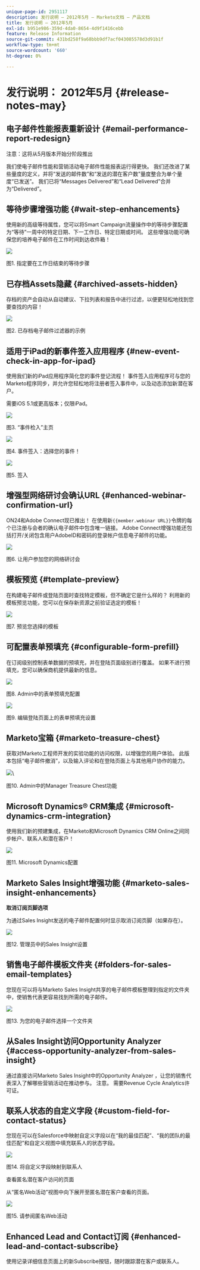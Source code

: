 ```yaml
---
unique-page-id: 2951117
description: 发行说明 — 2012年5月 — Marketo文档 — 产品文档
title: 发行说明 — 2012年5月
exl-id: b951e986-359d-4da0-8654-4d9f1416cebb
feature: Release Information
source-git-commit: 431bd258f9a68bbb9df7acf043085578d3d91b1f
workflow-type: tm+mt
source-wordcount: '660'
ht-degree: 0%

---
```


# 发行说明： 2012年5月 {#release-notes-may}

## 电子邮件性能报表重新设计 {#email-performance-report-redesign}

注意：这将从5月版本开始分阶段推出

我们使电子邮件性能和营销活动电子邮件性能报表运行得更快。 我们还改进了某些量度的定义，并将“发送的邮件数”和“发送的潜在客户数”量度整合为单个量度“已发送”。 我们已将“Messages Delivered”和“Lead Delivered”合并为“Delivered”。

## 等待步骤增强功能 {#wait-step-enhancements}

使用新的高级等待属性，您可以将Smart Campaign流量操作中的等待步骤配置为“等待”一周中的特定日期、下一工作日、特定日期或时间。 这些增强功能可确保您的培养电子邮件在工作时间到达收件箱！

![](assets/image2014-9-23-10-3a14-3a13.png)

图1. 指定要在工作日结束的等待步骤

## 已存档Assets隐藏 {#archived-assets-hidden}

存档的资产会自动从自动建议、下拉列表和报告中进行过滤，以便更轻松地找到您要查找的内容！

![](assets/image2014-9-23-10-3a14-3a28.png)

图2. 已存档电子邮件过滤器的示例

## 适用于iPad的新事件签入应用程序 {#new-event-check-in-app-for-ipad}

使用我们新的iPad应用程序简化您的事件登记流程！ 事件签入应用程序可与您的Marketo程序同步，并允许您轻松地将注册者签入事件中，以及动态添加新潜在客户。

需要iOS 5.1或更高版本；仅限iPad。

![](assets/image2014-9-23-10-3a14-3a46.png)

图3. “事件检入”主页

![](assets/image2014-9-23-10-3a15-3a6.png)

图4. 事件签入：选择您的事件！

![](assets/image2014-9-23-10-3a15-3a27.png)

图5. 签入

## 增强型网络研讨会确认URL {#enhanced-webinar-confirmation-url}

ON24和Adobe Connect现已推出！ 在使用新`{{member.webinar URL}}`令牌的每个已注册与会者的确认电子邮件中包含唯一链接。 Adobe Connect增强功能还包括打开/关闭包含用户AdobeID和密码的登录帐户信息电子邮件的功能。

![](assets/image2014-9-23-10-3a15-3a44.png)

图6. 让用户参加您的网络研讨会

## 模板预览 {#template-preview}

在构建电子邮件或登陆页面时查找特定模板，但不确定它是什么样的？ 利用新的模板预览功能，您可以在保存新资源之前验证选定的模板！

![](assets/image2014-9-23-10-3a16-3a4.png)

图7. 预览您选择的模板

## 可配置表单预填充 {#configurable-form-prefill}

在订阅级别控制表单数据的预填充，并在登陆页面级别进行覆盖。 如果不进行预填充，您可以确保商机提供最新的信息。

![](assets/image2014-9-23-10-3a16-3a22.png)

图8. Admin中的表单预填充配置

![](assets/image2014-9-23-10-3a16-3a34.png)

图9. 编辑登陆页面上的表单预填充设置

## Marketo宝箱 {#marketo-treasure-chest}

获取对Marketo工程师开发的实验功能的访问权限，以增强您的用户体验。 此版本包括“电子邮件撤消”，以及输入评论和在登陆页面上与其他用户协作的能力。

![](assets/image2014-9-23-10-3a16-3a51.png)\

图10. Admin中的Manager Treasure Chest功能

## Microsoft Dynamics® CRM集成 {#microsoft-dynamics-crm-integration}

使用我们新的预建集成，在Marketo和Microsoft Dynamics CRM Online之间同步帐户、联系人和潜在客户！

![](assets/image2014-9-23-10-3a17-3a6.png)

图11. Microsoft Dynamics配置

## Marketo Sales Insight增强功能 {#marketo-sales-insight-enhancements}

**取消订阅页脚选项**

为通过Sales Insight发送的电子邮件配置何时显示取消订阅页脚（如果存在）。

![](assets/image2014-9-23-10-3a17-3a20.png)

图12. 管理员中的Sales Insight设置

## 销售电子邮件模板文件夹 {#folders-for-sales-email-templates}

您现在可以将与Marketo Sales Insight共享的电子邮件模板整理到指定的文件夹中，使销售代表更容易找到所需的电子邮件。

![](assets/image2014-9-23-10-3a17-3a35.png)

图13. 为您的电子邮件选择一个文件夹

## 从Sales Insight访问Opportunity Analyzer {#access-opportunity-analyzer-from-sales-insight}

通过直接访问Marketo Sales Insight中的Opportunity Analyzer ，让您的销售代表深入了解哪些营销活动在推动参与。 注意。 需要Revenue Cycle Analytics许可证。

## 联系人状态的自定义字段 {#custom-field-for-contact-status}

您现在可以在Salesforce中映射自定义字段以在“我的最佳匹配”、“我的团队的最佳匹配”和自定义视图中填充联系人的状态字段。

![](assets/image2014-9-23-10-3a17-3a47.png)

图14. 将自定义字段映射到联系人

查看匿名潜在客户访问的页面

从“匿名Web活动”视图中向下展开至匿名潜在客户查看的页面。

![](assets/image2014-9-23-10-3a17-3a59.png)

图15. 请参阅匿名Web活动

## Enhanced Lead and Contact订阅 {#enhanced-lead-and-contact-subscribe}

使用记录详细信息页面上的新Subscribe按钮，随时跟踪潜在客户或联系人。
